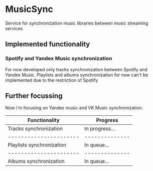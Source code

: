 # MusicSync
Service for synchronization music libraries between music streaming services

## Implemented functionality
### Spotify and Yandex Music synchronization
For now developed only tracks synchronization between Spotify and Yandex Music.
Playlists and albums synchronization for now can't be implemented due to the restriction of Spotify

## Further focussing
Now i'm focusing on Yandex music and VK Music synchronization.

|Functionality|Progress|
|-------------|--------|
|Tracks synchronization|In progress...|
|----------------------|--------------|
|Playlists synchronization|In queue...|
|----------------------|--------------|
|Albums synchronization|In queue...|



